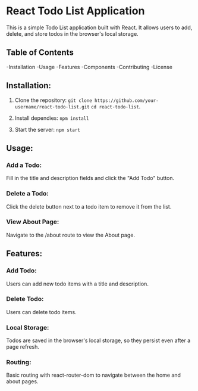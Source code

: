 # React Todo List Application

This is a simple Todo List application built with React. It allows users to add, delete, and store todos in the browser's local storage.


## Table of Contents
-Installation
-Usage
-Features
-Components
-Contributing
-License

## Installation:

1. Clone the repository:
   `git clone https://github.com/your-username/react-todo-list.git`
    `cd react-todo-list`.
   
2. Install dependies:
   `npm install`

3. Start the server:
   `npm start`

## Usage:
### Add a Todo: 
Fill in the title and description fields and click the "Add Todo" button.
### Delete a Todo: 
Click the delete button next to a todo item to remove it from the list.
### View About Page: 
Navigate to the /about route to view the About page.

## Features:
### Add Todo: 
Users can add new todo items with a title and description.
### Delete Todo: 
Users can delete todo items.
### Local Storage: 
Todos are saved in the browser's local storage, so they persist even after a page refresh.
### Routing: 
Basic routing with react-router-dom to navigate between the home and about pages.

